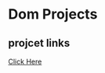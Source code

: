 # Dom Projects

## projcet links

[Click Here](https://stackblitz.com/edit/dom-project-chaiaurcode?file=index.html)